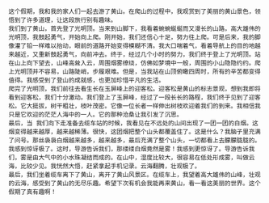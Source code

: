     这个假期，我和我的家人们一起去游了黄山。在爬山的过程中，我观赏到了美丽的黄山景色，领悟到了许多道理，让这段旅行别有趣味。
    我们到了黄山，首先登了光明顶。当来到山脚下，我看着蜿蜿蜒蜒而又漫长的山路，高大雄伟的光明顶，我鼓起勇气，开始向上爬。刚开始，我们还信心十足，努力往上爬。可是后来，我的脚像灌了铅一样难以抬动，眼前的道路开始变得模糊不清。我大口喘着气，看着导航上的目的地越来越近，又重新鼓起勇气，向前冲去。终于，经过几个小时的努力，我们终于登上了光明顶。站在山上向下望去，山峰高耸入云，周围烟雾缭绕，仿佛如梦境中一般，周围的小山隐隐约约。爬上光明顶并不容易，山路陡峭，步履艰难。但是，当我站在山顶俯瞰四周时，所有的辛苦都变得值得。我感受到了登山的成就感，也更加珍惜平凡的生活。
    爬完了光明顶，我们前往去看生长在玉屏峰上的迎客松。迎客松是黄山的标志景观，想到我即将看到迎客松，我们十分激动。我们登上了玉屏峰，经过了一段长长的路程，我们终于见到了迎客松。它大挺拔，树干粗壮，枝叶茂密。它像一位长者一样伸出树枝欢迎着我们的到来。我相信我只是它欢迎的茫茫人海中的一人。它的那种沧桑让我引发了沉思。
    最后，当 我们向下走准备去缆车站的时候，我看见在不远处的山间出现了一团一团的白烟。这烟变得越来越厚，越来越稀薄。很快，这团烟把整个山头都覆盖住了。这是什么？我脑子里充满了问号。那丝袅袅白烟越来越多，越来越多，最后充满了整个山头，一切都看上去朦朦胧胧的。我感到惊讶极了。这时，导游告诉我们，那缕缕白烟竟然是雾！我感到更惊讶了。导游告诉我们，雾是由大气中的小水珠凝结而成的。在山中，湿度比较大，很容易在低处形成雾，叫做云海，比较少见。我恍然大悟，赶紧拿起手机记录。云海翻腾，壮观极了。
    最后，我们坐着缆车离下了黄山，离开了黄山风景区。在缆车上，我望着高大雄伟的山峰，壮观的云海，感受到了黄山的无尽乐趣。希望下次有机会我能再来黄山，看一看这美丽的世界。这个假期了真有趣啊！
